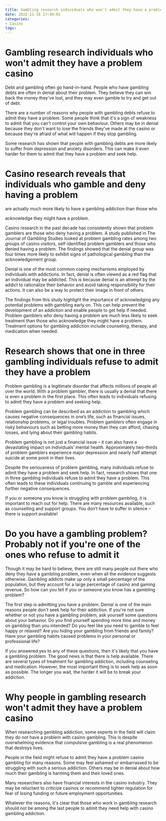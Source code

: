 ```yaml
---
title: Gambling research individuals who won't admit they have a problem casino
date: 2022-11-16 17:49:01
categories:
- Casino
tags:
---
```



#  Gambling research individuals who won't admit they have a problem casino

Debt and gambling often go hand-in-hand. People who have gambling debts are often in denial about their problem. They believe they can win back the money they've lost, and they may even gamble to try and get out of debt.

There are a number of reasons why people with gambling debts refuse to admit they have a problem. Some people think that it's a sign of weakness to admit that you can't control your own behaviour. Others may be in denial because they don't want to lose the friends they've made at the casino or because they're afraid of what will happen if they stop gambling.

Some research has shown that people with gambling debts are more likely to suffer from depression and anxiety disorders. This can make it even harder for them to admit that they have a problem and seek help.

#  Casino research reveals that individuals who gamble and deny having a problem

are actually much more likely to have a gambling addiction than those who

acknowledge they might have a problem.

Casino research in the past decade has consistently shown that problem gamblers are those who deny having a problem. A study published in The Journal of Gambling Studies looked at problem gambling rates among two groups of casino visitors, self-identified problem gamblers and those who denied having a problem. The findings showed that the denial group was four times more likely to exhibit signs of pathological gambling than the acknowledgement group.

Denial is one of the most common coping mechanisms employed by individuals with addictions. In fact, denial is often viewed as a red flag that an individual may be addicted. This is because denial is an attempt by the addict to rationalize their behavior and avoid taking responsibility for their actions. It can also be a way to protect their image in front of others.

The findings from this study highlight the importance of acknowledging any potential problems with gambling early on. This can help prevent the development of an addiction and enable people to get help if needed. Problem gamblers who deny having a problem are much less likely to seek treatment than those who acknowledge they might have a problem. Treatment options for gambling addiction include counseling, therapy, and medication when needed.

#  Research shows that one in three gambling individuals refuse to admit they have a problem 

Problem gambling is a legitimate disorder that affects millions of people all over the world. With a problem gambler, there is usually a denial that there is even a problem in the first place. This often leads to individuals refusing to admit they have a problem and seeking help.

Problem gambling can be described as an addiction to gambling which causes negative consequences in one’s life, such as financial issues, relationship problems, or legal troubles. Problem gamblers often engage in risky behaviours such as betting more money than they can afford, chasing losses, and lying about their gambling habits.

Problem gambling is not just a financial issue – it can also have a devastating impact on individuals’ mental health. Approximately two-thirds of problem gamblers experience major depression and nearly half attempt suicide at some point in their lives.

Despite the seriousness of problem gambling, many individuals refuse to admit they have a problem and seek help. In fact, research shows that one in three gambling individuals refuse to admit they have a problem. This often leads to these individuals continuing to gamble and experiencing further negative consequences.

If you or someone you know is struggling with problem gambling, it is important to reach out for help. There are many resources available, such as counselling and support groups. You don’t have to suffer in silence – there is support available!

#  Do you have a gambling problem? Probably not if you're one of the ones who refuse to admit it 

Though it may be hard to believe, there are still many people out there who deny they have a gambling problem, even when all the evidence suggests otherwise. Gambling addicts make up only a small percentage of the population, but they account for a large percentage of casino and gaming revenue. So how can you tell if you or someone you know has a gambling problem?

The first step is admitting you have a problem. Denial is one of the main reasons people don't seek help for their addiction. If you're not sure whether or not you have a gambling problem, ask yourself some questions about your behavior. Do you find yourself spending more time and money on gambling than you intended? Do you feel like you need to gamble to feel happy or relaxed? Are you hiding your gambling from friends and family? Have your gambling habits caused problems in your personal or professional life?

If you answered yes to any of these questions, then it's likely that you have a gambling problem. The good news is that there is help available. There are several types of treatment for gambling addiction, including counseling and medication. However, the most important thing is to seek help as soon as possible. The longer you wait, the harder it will be to break your addiction.

#  Why people in gambling research won't admit they have a problem casino

When researching gambling addiction, some experts in the field will claim they do not have a problem with casino gambling. This is despite overwhelming evidence that compulsive gambling is a real phenomenon that destroys lives.

People in the field might refuse to admit they have a problem casino gambling for many reasons. Some may feel ashamed or embarrassed to be struggling with such a serious addiction. Others may be in denial about how much their gambling is harming them and their loved ones.

Many researchers also have financial interests in the casino industry. They may be reluctant to criticize casinos or recommend tighter regulation for fear of losing funding or future employment opportunities.

Whatever the reasons, it's clear that those who work in gambling research should not be among the last people to admit they need help with casino gambling addiction.